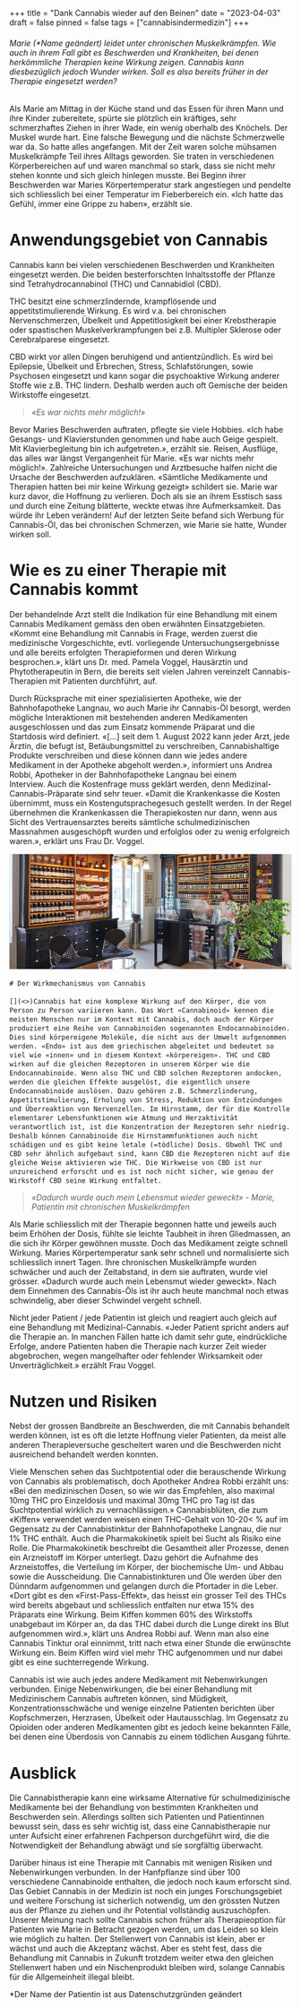 +++
title = "Dank Cannabis wieder auf den Beinen"
date = "2023-04-03"
draft = false
pinned = false
tags = ["cannabisindermedizin"]
+++
###### Marie (*Name geändert) leidet unter chronischen Muskelkrämpfen. Wie auch in ihrem Fall gibt es Beschwerden und Krankheiten, bei denen herkömmliche Therapien keine Wirkung zeigen. Cannabis kann diesbezüglich jedoch Wunder wirken. Soll es also bereits früher in der Therapie eingesetzt werden?

Als Marie am Mittag in der Küche stand und das Essen für ihren Mann und ihre Kinder zubereitete, spürte sie plötzlich ein kräftiges, sehr schmerzhaftes Ziehen in ihrer Wade, ein wenig oberhalb des Knöchels. Der Muskel wurde hart. Eine falsche Bewegung und die nächste Schmerzwelle war da. So hatte alles angefangen. Mit der Zeit waren solche mühsamen Muskelkrämpfe Teil ihres Alltags geworden. Sie traten in verschiedenen Körperbereichen auf und waren manchmal so stark, dass sie nicht mehr stehen konnte und sich gleich hinlegen musste. Bei Beginn ihrer Beschwerden war Maries Körpertemperatur stark angestiegen und pendelte sich schliesslich bei einer Temperatur im Fieberbereich ein. «Ich hatte das Gefühl, immer eine Grippe zu haben», erzählt sie. 

# Anwendungsgebiet von Cannabis

Cannabis kann bei vielen verschiedenen Beschwerden und Krankheiten eingesetzt werden. Die beiden besterforschten Inhaltsstoffe der Pflanze sind Tetrahydrocannabinol (THC) und Cannabidiol (CBD). 

THC besitzt eine schmerzlindernde, krampflösende und appetitstimulierende Wirkung. Es wird v.a. bei chronischen Nervenschmerzen, Übelkeit und Appetitlosigkeit bei einer Krebstherapie oder spastischen Muskelverkrampfungen bei z.B. Multipler Sklerose oder Cerebralparese eingesetzt.

CBD wirkt vor allen Dingen beruhigend und antientzündlich. Es wird bei Epilepsie, Übelkeit und Erbrechen, Stress, Schlafstörungen, sowie Psychosen eingesetzt und kann sogar die psychoaktive Wirkung anderer Stoffe wie z.B. THC lindern. Deshalb werden auch oft Gemische der beiden Wirkstoffe eingesetzt. 

> *«Es war nichts mehr möglich!»*

Bevor Maries Beschwerden auftraten, pflegte sie viele Hobbies. «Ich habe Gesangs- und Klavierstunden genommen und habe auch Geige gespielt. Mit Klavierbegleitung bin ich aufgetreten.», erzählt sie. Reisen, Ausflüge, das alles war längst Vergangenheit für Marie. «Es war nichts mehr möglich!». Zahlreiche Untersuchungen und Arztbesuche halfen nicht die Ursache der Beschwerden aufzuklären. «Sämtliche Medikamente und Therapien hatten bei mir keine Wirkung gezeigt» schildert sie. Marie war kurz davor, die Hoffnung zu verlieren. Doch als sie an ihrem Esstisch sass und durch eine Zeitung blätterte, weckte etwas ihre Aufmerksamkeit. Das würde ihr Leben verändern! Auf der letzten Seite befand sich Werbung für Cannabis-Öl, das bei chronischen Schmerzen, wie Marie sie hatte, Wunder wirken soll. 

# Wie es zu einer Therapie mit Cannabis kommt

Der behandelnde Arzt stellt die Indikation für eine Behandlung mit einem Cannabis Medikament gemäss den oben erwähnten Einsatzgebieten. «Kommt eine Behandlung mit Cannabis in Frage, werden zuerst die medizinische Vorgeschichte, evtl. vorliegende Untersuchungsergebnisse und alle bereits erfolgten Therapieformen und deren Wirkung besprochen.», klärt uns Dr. med. Pamela Voggel, Hausärztin und Phytotherapeutin in Bern, die bereits seit vielen Jahren vereinzelt Cannabis-Therapien mit Patienten durchführt, auf. 

Durch Rücksprache mit einer spezialisierten Apotheke, wie der Bahnhofapotheke Langnau, wo auch Marie ihr Cannabis-Öl besorgt, werden mögliche Interaktionen mit bestehenden anderen Medikamenten ausgeschlossen und das zum Einsatz kommende Präparat und die Startdosis wird definiert. «\[…] seit dem 1. August 2022 kann jeder Arzt, jede Ärztin, die befugt ist, Betäubungsmittel zu verschreiben, Cannabishaltige Produkte verschreiben und diese können dann wie jedes andere Medikament in der Apotheke abgeholt werden.», informiert uns Andrea Robbi, Apotheker in der Bahnhofapotheke Langnau bei einem Interview. Auch die Kostenfrage muss geklärt werden, denn Medizinal-Cannabis-Präparate sind sehr teuer. «Damit die Krankenkasse die Kosten übernimmt, muss ein Kostengutsprachegesuch gestellt werden. In der Regel übernehmen die Krankenkassen die Therapiekosten nur dann, wenn aus Sicht des Vertrauensarztes bereits sämtliche schulmedizinischen Massnahmen ausgeschöpft wurden und erfolglos oder zu wenig erfolgreich waren.», erklärt uns Frau Dr. Voggel. 

![Quelle: Website der Bahnhofapotheke Langnau ](apotheke.jpg "Verkaufsraum der Bahnhofapotheke Langnau")

```
# Der Wirkmechanismus von Cannabis

[](<>)Cannabis hat eine komplexe Wirkung auf den Körper, die von Person zu Person variieren kann. Das Wort «Cannabinoid» kennen die meisten Menschen nur im Kontext mit Cannabis, doch auch der Körper produziert eine Reihe von Cannabinoiden sogenannten Endocannabinoiden. Dies sind körpereigene Moleküle, die nicht aus der Umwelt aufgenommen werden. «Endo» ist aus dem griechischen abgeleitet und bedeutet so viel wie «innen» und in diesem Kontext «körpereigen». THC und CBD wirken auf die gleichen Rezeptoren in unserem Körper wie die Endocannabinoide. Wenn also THC und CBD solchen Rezeptoren andocken, werden die gleichen Effekte ausgelöst, die eigentlich unsere Endocannabinoide auslösen. Dazu gehören z.B. Schmerzlinderung, Appetitstimulierung, Erholung von Stress, Reduktion von Entzündungen und Überreaktion von Nervenzellen. Im Hirnstamm, der für die Kontrolle elementarer Lebensfunktionen wie Atmung und Herzaktivität verantwortlich ist, ist die Konzentration der Rezeptoren sehr niedrig. Deshalb können Cannabinoide die Hirnstammfunktionen auch nicht schädigen und es gibt keine letale (=tödliche) Dosis. Obwohl THC und CBD sehr ähnlich aufgebaut sind, kann CBD die Rezeptoren nicht auf die gleiche Weise aktivieren wie THC. Die Wirkweise von CBD ist nur unzureichend erforscht und es ist noch nicht sicher, wie genau der Wirkstoff CBD seine Wirkung entfaltet.
```

> *«Dadurch wurde auch mein Lebensmut wieder geweckt» - Marie, Patientin mit chronischen Muskelkrämpfen*

Als Marie schliesslich mit der Therapie begonnen hatte und jeweils auch beim Erhöhen der Dosis, fühlte sie leichte Taubheit in ihren Gliedmassen, an die sich ihr Körper gewöhnen musste. Doch das Medikament zeigte schnell Wirkung. Maries Körpertemperatur sank sehr schnell und normalisierte sich schliesslich innert Tagen. Ihre chronischen Muskelkrämpfe wurden schwächer und auch der Zeitabstand, in dem sie auftraten, wurde viel grösser. «Dadurch wurde auch mein Lebensmut wieder geweckt». Nach dem Einnehmen des Cannabis-Öls ist ihr auch heute manchmal noch etwas schwindelig, aber dieser Schwindel vergeht schnell. 

Nicht jeder Patient / jede Patientin ist gleich und reagiert auch gleich auf eine Behandlung mit Medizinal-Cannabis. «Jeder Patient spricht anders auf die Therapie an. In manchen Fällen hatte ich damit sehr gute, eindrückliche Erfolge, andere Patienten haben die Therapie nach kurzer Zeit wieder abgebrochen, wegen mangelhafter oder fehlender Wirksamkeit oder Unverträglichkeit.» erzählt Frau Voggel. 

# Nutzen und Risiken

Nebst der grossen Bandbreite an Beschwerden, die mit Cannabis behandelt werden können, ist es oft die letzte Hoffnung vieler Patienten, da meist alle anderen Therapieversuche gescheitert waren und die Beschwerden nicht ausreichend behandelt werden konnten.

Viele Menschen sehen das Suchtpotential oder die berauschende Wirkung von Cannabis als problematisch, doch Apotheker Andrea Robbi erzählt uns: «Bei den medizinischen Dosen, so wie wir das Empfehlen, also maximal 10mg THC pro Einzeldosis und maximal 30mg THC pro Tag ist das Suchtpotential wirklich zu vernachlässigen.» Cannabisblüten, die zum «Kiffen» verwendet werden weisen einen THC-Gehalt von 10-20< % auf im Gegensatz zu der Cannabistinktur der Bahnhofapotheke Langnau, die nur 1% THC enthält. Auch die Pharmakokinetik spielt bei Sucht als Risiko eine Rolle. Die Pharmakokinetik beschreibt die Gesamtheit aller Prozesse, denen ein Arzneistoff im Körper unterliegt. Dazu gehört die Aufnahme des Arzneistoffes, die Verteilung im Körper, der biochemische Um- und Abbau sowie die Ausscheidung. Die Cannabistinkturen und Öle werden über den Dünndarm aufgenommen und gelangen durch die Pfortader in die Leber. «Dort gibt es den «First-Pass-Effekt», das heisst ein grosser Teil des THCs wird bereits abgebaut und schliesslich entfalten nur etwa 15% des Präparats eine Wirkung. Beim Kiffen kommen 60% des Wirkstoffs unabgebaut im Körper an, da das THC dabei durch die Lunge direkt ins Blut aufgenommen wird.», klärt uns Andrea Robbi auf. Wenn man also eine Cannabis Tinktur oral einnimmt, tritt nach etwa einer Stunde die erwünschte Wirkung ein. Beim Kiffen wird viel mehr THC aufgenommen und nur dabei gibt es eine suchterregende Wirkung. 

Cannabis ist wie auch jedes andere Medikament mit Nebenwirkungen verbunden. Einige Nebenwirkungen, die bei einer Behandlung mit Medizinischem Cannabis auftreten können, sind Müdigkeit, Konzentrationsschwäche und wenige einzelne Patienten berichten über Kopfschmerzen, Herzrasen, Übelkeit oder Hautausschlag. Im Gegensatz zu Opioiden oder anderen Medikamenten gibt es jedoch keine bekannten Fälle, bei denen eine Überdosis von Cannabis zu einem tödlichen Ausgang führte.

# Ausblick

Die Cannabistherapie kann eine wirksame Alternative für schulmedizinische Medikamente bei der Behandlung von bestimmten Krankheiten und Beschwerden sein. Allerdings sollten sich Patienten und Patientinnen bewusst sein, dass es sehr wichtig ist, dass eine Cannabistherapie nur unter Aufsicht einer erfahrenen Fachperson durchgeführt wird, die die Notwendigkeit der Behandlung abwägt und sie sorgfältig überwacht.

Darüber hinaus ist eine Therapie mit Cannabis mit wenigen Risiken und Nebenwirkungen verbunden. In der Hanfpflanze sind über 100 verschiedene Cannabinoide enthalten, die jedoch noch kaum erforscht sind. Das Gebiet Cannabis in der Medizin ist noch ein junges Forschungsgebiet und weitere Forschung ist sicherlich notwendig, um den grössten Nutzen aus der Pflanze zu ziehen und ihr Potential vollständig auszuschöpfen. Unserer Meinung nach sollte Cannabis schon früher als Therapieoption für Patienten wie Marie in Betracht gezogen werden, um das Leiden so klein wie möglich zu halten. Der Stellenwert von Cannabis ist klein, aber er wächst und auch die Akzeptanz wächst. Aber es steht fest, dass die Behandlung mit Cannabis in Zukunft trotzdem weiter etwa den gleichen Stellenwert haben und ein Nischenprodukt bleiben wird, solange Cannabis für die Allgemeinheit illegal bleibt. 

\*Der Name der Patientin ist aus Datenschutzgründen geändert
